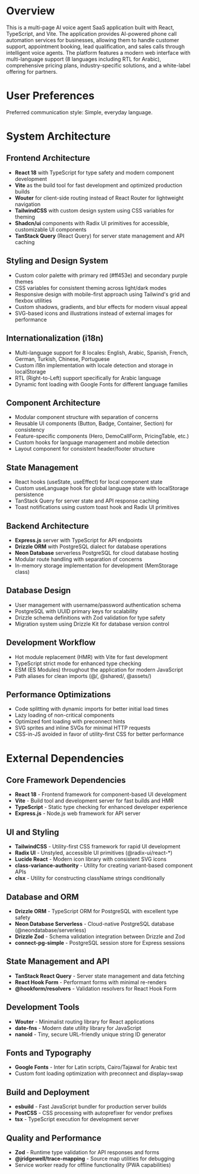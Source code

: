 # Overview

This is a multi-page AI voice agent SaaS application built with React, TypeScript, and Vite. The application provides AI-powered phone call automation services for businesses, allowing them to handle customer support, appointment booking, lead qualification, and sales calls through intelligent voice agents. The platform features a modern web interface with multi-language support (8 languages including RTL for Arabic), comprehensive pricing plans, industry-specific solutions, and a white-label offering for partners.

# User Preferences

Preferred communication style: Simple, everyday language.

# System Architecture

## Frontend Architecture

- **React 18** with TypeScript for type safety and modern component development
- **Vite** as the build tool for fast development and optimized production builds
- **Wouter** for client-side routing instead of React Router for lightweight navigation
- **TailwindCSS** with custom design system using CSS variables for theming
- **Shadcn/ui** components with Radix UI primitives for accessible, customizable UI components
- **TanStack Query** (React Query) for server state management and API caching

## Styling and Design System

- Custom color palette with primary red (#ff453e) and secondary purple themes
- CSS variables for consistent theming across light/dark modes
- Responsive design with mobile-first approach using Tailwind's grid and flexbox utilities
- Custom shadows, gradients, and blur effects for modern visual appeal
- SVG-based icons and illustrations instead of external images for performance

## Internationalization (i18n)

- Multi-language support for 8 locales: English, Arabic, Spanish, French, German, Turkish, Chinese, Portuguese
- Custom i18n implementation with locale detection and storage in localStorage
- RTL (Right-to-Left) support specifically for Arabic language
- Dynamic font loading with Google Fonts for different language families

## Component Architecture

- Modular component structure with separation of concerns
- Reusable UI components (Button, Badge, Container, Section) for consistency
- Feature-specific components (Hero, DemoCallForm, PricingTable, etc.)
- Custom hooks for language management and mobile detection
- Layout component for consistent header/footer structure

## State Management

- React hooks (useState, useEffect) for local component state
- Custom useLanguage hook for global language state with localStorage persistence
- TanStack Query for server state and API response caching
- Toast notifications using custom toast hook and Radix UI primitives

## Backend Architecture

- **Express.js** server with TypeScript for API endpoints
- **Drizzle ORM** with PostgreSQL dialect for database operations
- **Neon Database** serverless PostgreSQL for cloud database hosting
- Modular route handling with separation of concerns
- In-memory storage implementation for development (MemStorage class)

## Database Design

- User management with username/password authentication schema
- PostgreSQL with UUID primary keys for scalability
- Drizzle schema definitions with Zod validation for type safety
- Migration system using Drizzle Kit for database version control

## Development Workflow

- Hot module replacement (HMR) with Vite for fast development
- TypeScript strict mode for enhanced type checking
- ESM (ES Modules) throughout the application for modern JavaScript
- Path aliases for clean imports (@/, @shared/, @assets/)

## Performance Optimizations

- Code splitting with dynamic imports for better initial load times
- Lazy loading of non-critical components
- Optimized font loading with preconnect hints
- SVG sprites and inline SVGs for minimal HTTP requests
- CSS-in-JS avoided in favor of utility-first CSS for better performance

# External Dependencies

## Core Framework Dependencies

- **React 18** - Frontend framework for component-based UI development
- **Vite** - Build tool and development server for fast builds and HMR
- **TypeScript** - Static type checking for enhanced developer experience
- **Express.js** - Node.js web framework for API server

## UI and Styling

- **TailwindCSS** - Utility-first CSS framework for rapid UI development
- **Radix UI** - Unstyled, accessible UI primitives (@radix-ui/react-\*)
- **Lucide React** - Modern icon library with consistent SVG icons
- **class-variance-authority** - Utility for creating variant-based component APIs
- **clsx** - Utility for constructing className strings conditionally

## Database and ORM

- **Drizzle ORM** - TypeScript ORM for PostgreSQL with excellent type safety
- **Neon Database Serverless** - Cloud-native PostgreSQL database (@neondatabase/serverless)
- **Drizzle Zod** - Schema validation integration between Drizzle and Zod
- **connect-pg-simple** - PostgreSQL session store for Express sessions

## State Management and API

- **TanStack React Query** - Server state management and data fetching
- **React Hook Form** - Performant forms with minimal re-renders
- **@hookform/resolvers** - Validation resolvers for React Hook Form

## Development Tools

- **Wouter** - Minimalist routing library for React applications
- **date-fns** - Modern date utility library for JavaScript
- **nanoid** - Tiny, secure URL-friendly unique string ID generator

## Fonts and Typography

- **Google Fonts** - Inter for Latin scripts, Cairo/Tajawal for Arabic text
- Custom font loading optimization with preconnect and display=swap

## Build and Deployment

- **esbuild** - Fast JavaScript bundler for production server builds
- **PostCSS** - CSS processing with autoprefixer for vendor prefixes
- **tsx** - TypeScript execution for development server

## Quality and Performance

- **Zod** - Runtime type validation for API responses and forms
- **@jridgewell/trace-mapping** - Source map utilities for debugging
- Service worker ready for offline functionality (PWA capabilities)
